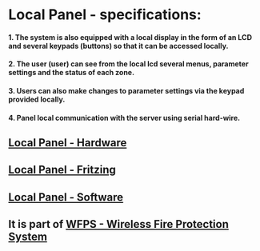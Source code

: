 # Local Panel - specifications:
#### 1. The system is also equipped with a local display in the form of an LCD and several keypads (buttons) so that it can be accessed locally.
#### 2. The user (user) can see from the local lcd several menus, parameter settings and the status of each zone.
#### 3. Users can also make changes to parameter settings via the keypad provided locally.
#### 4. Panel local communication with the server using serial hard-wire.

## [Local Panel - Hardware](https://github.com/slametsampon/WFPS/blob/main/LocalPanel/images/LocalPanel.jpg)
## [Local Panel - Fritzing](https://github.com/slametsampon/WFPS/blob/main/LocalPanel/images/LocalPanelFrz.jpg)

## [Local Panel - Software](https://github.com/slametsampon/WFPS/blob/main/LocalPanel/images/LocalPanelClassDiagram.jpg)
## It is part of [WFPS - Wireless Fire Protection System](https://github.com/slametsampon/WFPS)